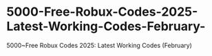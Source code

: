 # 5000-Free-Robux-Codes-2025-Latest-Working-Codes-February-
5000~Free Robux Codes 2025: Latest Working Codes (February)
